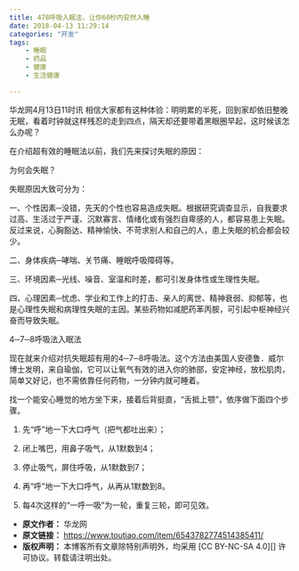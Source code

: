 ```yaml
---
title: 478呼吸入眠法，让你60秒内安然入睡
date: 2018-04-13 11:29:14
categories: "开发"
tags:
	- 睡眠
	- 药品
	- 健康
	- 生活健康

---
```


华龙网4月13日11时讯 相信大家都有这种体验：明明累的半死，回到家却依旧整晚无眠，看着时钟就这样残忍的走到四点，隔天却还要带着黑眼圈早起，这时候该怎么办呢？

在介绍超有效的睡眠法以前，我们先来探讨失眠的原因：

为何会失眠？

失眠原因大致可分为：

一、个性因素─没错，先天的个性也容易造成失眠。根据研究调查显示，自我要求过高、生活过于严谨、沉默寡言、情绪化或有强烈自卑感的人，都容易患上失眠。反过来说，心胸豁达、精神愉快、不苛求别人和自己的人，患上失眠的机会都会较少。

二、身体疾病─哮喘、关节痛、睡眠呼吸障碍等。

三、环境因素─光线、噪音、室温和时差，都可引发身体性或生理性失眠。

四、心理因素─忧虑、学业和工作上的打击、亲人的离世、精神衰弱、抑郁等，也是心理性失眠和病理性失眠的主因。某些药物如减肥药苯丙胺，可引起中枢神经兴奋而导致失眠。

4─7─8呼吸法入眠法

现在就来介绍对抗失眠超有用的4─7─8呼吸法。这个方法由美国人安德鲁．威尔博士发明，来自瑜伽，它可以让氧气有效的进入你的肺部，安定神经，放松肌肉，简单又好记，也不需依靠任何药物，一分钟内就可睡着。

找一个能安心睡觉的地方坐下来，接着后背挺直，“舌抵上颚”，依序做下面四个步骤。

1. 先“呼”地一下大口呼气（把气都吐出来）；

2. 闭上嘴巴，用鼻子吸气，从1默数到4；

3. 停止吸气，屏住呼吸，从1默数到7；

4. 再“呼”地一下大口呼气，从再从1默数到8。

5. 每4次这样的“一呼一吸”为一轮，重复三轮，即可见效。
 *  **原文作者：** 华龙网
 *  **原文链接：** https://www.toutiao.com/item/6543782774514385411/
 *  **版权声明：** 本博客所有文章除特别声明外，均采用 [CC BY-NC-SA 4.0][] 许可协议。转载请注明出处。
